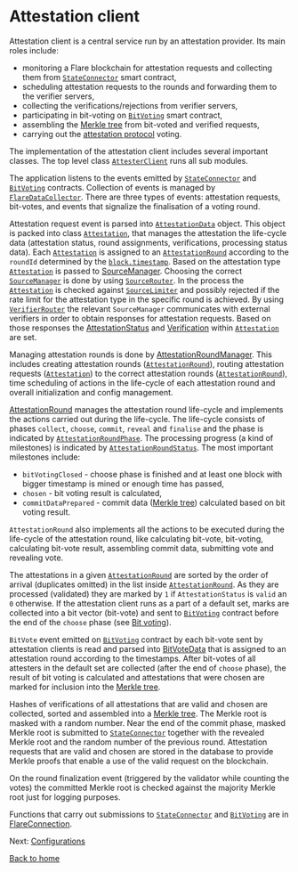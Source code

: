 # Attestation client

Attestation client is a central service run by an attestation provider. Its main roles include:
- monitoring a Flare blockchain for attestation requests and collecting them from [`StateConnector`](../../contracts/StateConnector.sol) smart contract,
- scheduling attestation requests to the rounds and forwarding them to the verifier servers,
- collecting the verifications/rejections from verifier servers,
- participating in bit-voting on [`BitVoting`](../../contracts/BitVoting.sol) smart contract,
- assembling the [Merkle tree](../attestation-protocol/merkle-tree.md) from bit-voted and verified requests,
- carrying out the [attestation protocol](../attestation-protocol/attestation-protocol.md) voting.

The implementation of the attestation client includes several important classes.
The top level class [`AttesterClient`](../../src/attester/AttesterClient.ts) runs all sub modules.
 
The application listens to the events emitted by [`StateConnector`](../../contracts/StateConnector.sol) and [`BitVoting`](../../contracts/BitVoting.sol) contracts. Collection of events is managed by [`FlareDataCollector`](../../src/attester/FlareDataCollector.ts). There are three types of events: attestation requests, bit-votes, and events that signalize the finalisation of a voting round.

Attestation request event is parsed into [`AttestationData`](../../src/attester/AttestationData.ts) object. This object is packed into class [`Attestation`](../../src/attester/Attestation.ts), that manages the attestation the life-cycle data (attestation status, round assignments, verifications, processing status data). Each [`Attestation`](../../src/attester/Attestation.ts) is assigned to an [`AttestationRound`](../../src/attester/AttestationRound.ts) according to the `roundId` determined by the [`block.timestamp`](./../end-users/state-connector-usage.md#round-id-of-the-attestation-request). Based on the attestation type [`Attestation`](../../src/attester/Attestation.ts) is passed to [SourceManager](../../src/attester/source/SourceManager.ts). Choosing the correct [`SourceManager`](../../src/attester/source/SourceManager.ts) is done by using [`SourceRouter`](../../src/attester/source/SourceRouter.ts). In the process the [`Attestation`](../../src/attester/Attestation.ts) is checked against [`SourceLimiter`](../../src/attester/source/SourceLimiter.ts) and possibly rejected if the rate limit for the attestation type in the specific round is achieved. By using [`VerifierRouter`](../../src/verification/routing/VerifierRouter.ts) the relevant `SourceManager` communicates with external verifiers in order to obtain responses for attestation requests. Based on those responses the [AttestationStatus](../../src/attester/types/AttestationStatus.ts) and [Verification](../../src/verification/attestation-types/attestation-types.ts) within [`Attestation`](../../src/attester/Attestation.ts) are set. 

Managing attestation rounds is done by [AttestationRoundManager](../../src/attester/AttestationRoundManager.ts). This includes creating attestation rounds ([`AttestationRound`](../../src/attester/AttestationRound.ts)), routing attestation requests ([`Attestation`](../../src/attester/Attestation.ts)) to the correct attestation rounds ([`AttestationRound`](../../src/attester/AttestationRound.ts)), time scheduling of actions in the life-cycle of each attestation round and overall initialization and config management. 

[AttestationRound](../../src/attester/AttestationRound.ts) manages the attestation round life-cycle and implements the actions carried out during the life-cycle. The life-cycle consists of phases `collect`, `choose`, `commit`, `reveal` and `finalise` and the phase is indicated by [`AttestationRoundPhase`](../../src/attester/types/AttestationRoundEnums.ts). The processing progress (a kind of milestones) is indicated by [`AttestationRoundStatus`](../../src/attester/types/AttestationRoundEnums.ts). The most important milestones include:

- `bitVotingClosed` - choose phase is finished and at least one block with bigger timestamp is mined or enough time has passed,
- `chosen` - bit voting result is calculated,
- `commitDataPrepared` - commit data ([Merkle tree](../attestation-protocol/merkle-tree.md)) calculated based on bit voting result.

`AttestationRound` also implements all the actions to be executed during the life-cycle of the attestation round, like calculating bit-vote, bit-voting, calculating bit-vote result, assembling commit data, submitting vote and revealing vote.

The attestations in a given [`AttestationRound`](../../src/attester/AttestationRound.ts) are sorted by the order of arrival (duplicates omitted) in the list inside [`AttestationRound`](../../src/attester/AttestationRound.ts). 
As they are processed (validated) they are marked by `1` if `AttestationStatus` is `valid` an `0` otherwise. If the attestation client runs as a part of a default set, marks are collected into a bit vector (bit-vote) and sent to [`BitVoting`](../../contracts/BitVoting.sol) contract before the end of the `choose` phase (see [Bit voting](../attestation-protocol/bit-voting.md)).

`BitVote` event emitted on [`BitVoting`](../../contracts/BitVoting.sol) contract by each bit-vote sent by attestation clients is read and parsed into [BitVoteData](../../src/attester/BitVoteData.ts) that is assigned to an attestation round according to the timestamps. After bit-votes of all attesters in the default set are collected (after the end of `choose` phase), the result of bit voting is calculated and attestations that were chosen are marked for inclusion into the [Merkle tree](../attestation-protocol/merkle-tree.md).

Hashes of verifications of all attestations that are valid and chosen are collected, sorted and assembled into a [Merkle tree](../attestation-protocol/merkle-tree.md). The Merkle root is masked with a random number. Near the end of the commit phase, masked Merkle root is submitted to [`StateConnector`](../../contracts/StateConnector.sol) together with the revealed Merkle root and the random number of the previous round. Attestation requests that are valid and chosen are stored in the database to provide Merkle proofs that enable a use of the valid request on the blockchain.

On the round finalization event (triggered by the validator while counting the votes) the committed Merkle root is checked against the majority Merkle root just for logging purposes.

Functions that carry out submissions to [`StateConnector`](../../contracts/StateConnector.sol) and [`BitVoting`](../../contracts/BitVoting.sol) are in [FlareConnection](../../src/attester/FlareConnection.ts).

Next: [Configurations](./attestation-configs.md)

[Back to home](../README.md)
